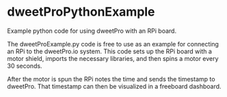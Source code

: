 # dweetProPythonExample
Example python code for using dweetPro with an RPi board.

The dweetProExample.py code is free to use as an example for connecting an RPi to the dweetPro.io system.
This code sets up the RPi board with a motor shield, imports the necessary libraries, and then spins a motor every 30 seconds. 

After the motor is spun the RPi notes the time and sends the timestamp to dweetPro. That timestamp can then be visualized in a freeboard dashboard.
